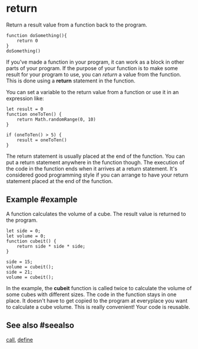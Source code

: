 # return

Return a result value from a function back to the program.

```sig
function doSomething(){
    return 0
}
doSomething()
```

If you've made a function in your program, it can work as a block in other parts of your program. If the purpose of your function is to make some result for your
program to use, you can _return_ a value from the function. This is done using a **return** statement in the function.

You can set a variable to  the return value from a function or use it in an
expression like:

```blocks
let result = 0
function oneToTen() {
    return Math.randomRange(0, 10)
}

if (oneToTen() > 5) {
    result = oneToTen()
}
```

The return statement is usually placed at the end of the function. You can put a
return statement anywhere in the function though. The execution of the code in the
function ends when it arrives at a return statement. It's considered good
programming style if you can arrange to have your return statement placed at the
end of the function.

## Example #example

A function calculates the volume of a cube. The result value is returned to the
program.

```blocks
let side = 0;
let volume = 0;
function cubeit() {
    return side * side * side;
}

side = 15;
volume = cubeit();
side = 21;
volume = cubeit();
```

In the example, the **cubeit** function is called twice to calculate the volume of some cubes with different sizes. The code in the function stays in one place. It doesn't have to get copied to the program at everyplace you want to calculate a cube volume. This is really convenient! Your code is reusable.

## See also #seealso
 
[call](/types/function/call),
[define](/types/function/define)
